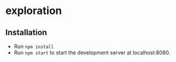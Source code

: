# exploration

## Installation
- Run ```npm install```
- Run ```npm start``` to start the development server at localhost:8080.